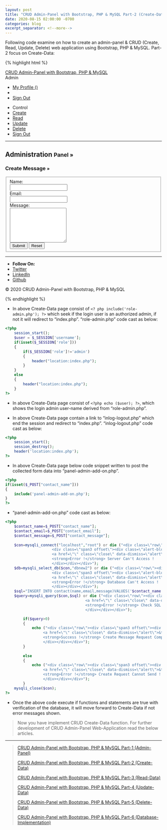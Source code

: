 ```yaml
---
layout: post
title: "CRUD Admin-Panel with Bootstrap, PHP & MySQL Part-2 (Create-Data)"
date: 2020-08-15 02:00:00 -0700
categories: blog
excerpt_separator: <!--more-->
---
```

Following code examine on how to create an admin-panel & CRUD (Create, Read, Update, Delete) web application using Bootstrap, PHP & MySQL. Part-2 focus on Create-Data: <!--more-->

{% highlight html %}
<?php
	include('role-admin.php');
?>
<!DOCTYPE html>
<html lang="en">
<head>
    <meta charset="utf-8">
    <title>CRUD Admin-Panel</title>
    <!-- Mobile Specific Meta -->
    <meta name="viewport" content="width=device-width, initial-scale=1, maximum-scale=1">
    <!-- Stylesheets -->
    <link rel="stylesheet" href="css/bootstrap.css" />
    <link rel="stylesheet" href="css/bootstrap-responsive.css" />
    <link rel="stylesheet" href="css/custom.css" />
</head>
<body>
    <!-- Navbar -->
    <div class="navbar navbar-inverse navbar-fixed-top">
        <div class="navbar-inner">
            <div class="container">
                <a href="" class="brand">CRUD Admin-Panel with Bootstrap, PHP & MySQL</a>
                <a data-toggle="collapse" data-target=".nav-collapse" class="btn btn-navbar">
                    <span class="icon-bar"></span>
                    <span class="icon-bar"></span>
                    <span class="icon-bar"></span>
                </a>
                <div class="btn-group pull-right">
                    <a class="btn"><i class="icon-user"></i> Admin</a>
                    <a class="btn dropdown-toggle" data-toggle="dropdown" href="#">
                        <span class="caret"></span>
                    </a>
                    <ul class="dropdown-menu">
                        <li><a href="#">My Profile&nbsp;(<?php echo ($user); ?>)</a></li>
                        <li class="divider"></li>
                        <li><a href="inlog-logout.php">Sign Out</a></li>
                    </ul>
                </div>
            </div>
        </div>
    </div> <!-- End Navbar -->
    <section>
        <!-- CURD Create Info -->
        <div class="container">
            <div class="row-fluid">
                <div class="span2">
                    <div class="well sidebar-nav">
                        <ul class="nav nav-list">
                            <li class="nav-header"><i class="icon-wrench"></i> Control</li>
                            <li class="active"><a href="panel-admin-add.php">Create</a></li>
                            <li><a href="panel-admin-detail.php">Read</a></li>
                            <li><a href="panel-admin-edit.php">Update</a></li>
                            <li><a href="panel-admin-remove.php">Delete</a></li>
                            <li><a href="inlog-logout.php">Sign Out</a></li>
                        </ul>
                    </div>
                </div>
                <div class="span10">
                    <div class="page-header">
                        <hr />
                        <h2>Administration <small>Panel &raquo;</small></h2>
                    </div>
                    <h3 class="muted">Create Message <small>&raquo;</small></h3>
                    <form class="form-horizontal" id="formID1" action="" method="POST">
                        <fieldset>
                            <div class="control-group">
                                <label class="control-label" for="contact_name">Name:</label>
                                <div class="controls">
                                    <input type="text" required id="contact_name" name="contact_name" />
                                </div>
                            </div>
                            <div class="control-group">
                                <label class="control-label" for="contact_email">Email:</label>
                                <div class="controls">
                                    <input type="email" required id="contact_email" name="contact_email" />
                                </div>
                            </div>
                            <div class="control-group">
                                <label class="control-label" for="contact_message">Message:</label>
                                <div class="controls">
                                    <textarea required id="contact_message" name="contact_message" cols="20"
                                        rows="07"></textarea>
                                </div>
                            </div>
                            <div class="controls">
                                <input type="submit" class="btn" value="Submit" />
                                <input type="reset" class="btn" value="Reset" />
                            </div>
                        </fieldset>
                    </form>
                    <?php
                    if(isset($_POST["contact_name"]))
                    {
                        include('panel-admin-add-on.php');
                    }
                    ?>
                </div>
            </div>
        </div>
        <!-- End CURD Create Info -->
    </section>
    <!-- Container -->
    <div class="container">
        <section>
            <!-- Footer -->
            <hr />
            <ul class="inline text-center">
                <li><strong>Follow On:</strong></li>
                <li><a href="">Twitter</a></li>
                <li><a href="">LinkedIn</a></li>
                <li><a href="">Github</a></li>
            </ul>
            <p class="text-center muted">&copy; 2020 CRUD Admin-Panel with Bootstrap, PHP & MySQL</p>
            <!-- End Footer -->
        </section>
    </div>
    <!-- End Container -->	
    <!-- JavaScript -->
    <script src="js/jquery.js"></script>
    <script src="js/bootstrap.js"></script>
    <!-- End JavaScript -->
</body>
</html>
{% endhighlight %}

- In above Create-Data page consist of `<? php include('role-admin.php'); ?>` which seek if the login user is an authorized admin, if not it will redirect to “index.php”. “role-admin.php” code cast as below:

``` php
<?php
	session_start();
	$user = $_SESSION['username'];
	if(isset($_SESSION['role']))
	{
		if($_SESSION['role']!='admin')
		{
			header("location:index.php");
		}
	}
	else
	{
		header("location:index.php");
	}
?>
```

- In above Create-Data page consist of `<?php echo ($user); ?>`, which shows the login admin user-name derived from “role-admin.php”.

- In above Create-Data page contain a link to “inlog-logout.php” which end the session and redirect to “index.php”. “inlog-logout.php” code cast as below:

``` php
<?php
	session_start();
	session_destroy();
	header('location:index.php');
?>
```

- In above Create-Data page below code snippet written to post the collected form data into “panel-admin-add-on.php”.

``` php
<?php
if(isset($_POST["contact_name"]))
{
	include('panel-admin-add-on.php');
}
?>
```

- “panel-admin-add-on.php” code cast as below:

``` php
<?php
	$contact_name=$_POST["contact_name"];
	$contact_email=$_POST["contact_email"];
	$contact_message=$_POST["contact_message"];
					
	$con=mysqli_connect("localhost","root") or die ("<div class=\"row\"><div class=\"span2\"></div>
					 <div class=\"span3 offset\"><div class=\"alert-block\">
					 <a href=\"\" class=\"close\" data-dismiss=\"alert\">&times;</a>
					 <strong>Error !</strong> Server Can't Access !
					 </div></div></div>");  
	$db=mysqli_select_db($con,"dbnew2") or die ("<div class=\"row\"><div class=\"span2\"></div>
					 <div class=\"span3 offset\"><div class=\"alert-block\">
					 <a href=\"\" class=\"close\" data-dismiss=\"alert\">&times;</a>
					 <strong>Error !</strong> Database Can't Access !
					 </div></div></div>"); 					
	$sql="INSERT INTO contact(name,email,message)VALUES('$contact_name','$contact_email','$contact_message')";
	$query=mysqli_query($con,$sql) or die ("<div class=\"row\"><div class=\"span3 offset\"><div class=\"alert-block\">
									<a href=\"\" class=\"close\" data-dismiss=\"alert\">&times;</a>				 
									<strong>Error !</strong> Check SQL Statement !
									</div></div></div>");

		if($query>0)
		{			
	        echo ("<div class=\"row\"><div class=\"span3 offset\"><div class=\"alert-block\">
			     <a href=\"\" class=\"close\" data-dismiss=\"alert\">&times;</a>
			     <strong>Success !</strong> Create Message Request Complete !
			     </div></div></div>");			
		}
	  		
		else
		{
	        echo ("<div class=\"row\"><div class=\"span3 offset\"><div class=\"alert-block\">
			     <a href=\"\" class=\"close\" data-dismiss=\"alert\">&times;</a>
				 <strong>Error !</strong> Create Request Cannot Send ! No Database Connectivity !
				 </div></div></div>");
		}		
	mysqli_close($con);			
?> 
```

- Once the above code execute if functions and statements are true with verification of the database, it will move forward to Create-Data if not error messages shown.

> Now you have implement CRUD Create-Data function. For further development of CRUD Admin-Panel Web-Application read the below articles.

* * *

> [CRUD Admin-Panel with Bootstrap, PHP & MySQL Part-1 (Admin-Panel)][Part-1]
> 
> [CRUD Admin-Panel with Bootstrap, PHP & MySQL Part-2 (Create-Data)][Part-2]
> 
> [CRUD Admin-Panel with Bootstrap, PHP & MySQL Part-3 (Read-Data)][Part-3]
> 
> [CRUD Admin-Panel with Bootstrap, PHP & MySQL Part-4 (Update-Data)][Part-4]
> 
> [CRUD Admin-Panel with Bootstrap, PHP & MySQL Part-5 (Delete-Data)][Part-5]
> 
> [CRUD Admin-Panel with Bootstrap, PHP & MySQL Part-6 (Database-Implementation)][Part-6]
> 

[Part-1]: https://roshanx911.github.io/blog/2020/08/14/crud-admin-panel-part-1.html
[Part-2]: https://roshanx911.github.io/blog/2020/08/15/crud-admin-panel-part-2.html
[Part-3]: https://roshanx911.github.io/blog/2020/08/16/crud-admin-panel-part-3.html
[Part-4]: https://roshanx911.github.io/blog/2020/08/17/crud-admin-panel-part-4.html
[Part-5]: https://roshanx911.github.io/blog/2020/08/18/crud-admin-panel-part-5.html
[Part-6]: https://roshanx911.github.io/blog/2020/08/19/crud-admin-panel-part-6.html
